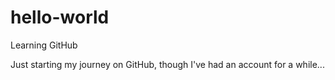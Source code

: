 # hello-world
Learning GitHub

Just starting my journey on GitHub, though I've had an account for a while...
